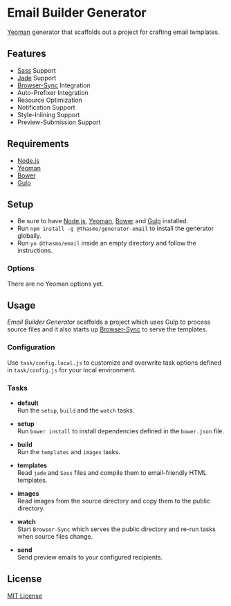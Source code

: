 # Email Builder Generator
[Yeoman][yeoman] generator that scaffolds out a project for crafting email templates.

## Features
* [Sass][sass] Support
* [Jade][jade] Support
* [Browser-Sync][browsersync] Integration
* Auto-Prefixer Integration
* Resource Optimization
* Notification Support
* Style-Inlining Support
* Preview-Submission Support

## Requirements
* [Node.js][node]
* [Yeoman][yeoman]
* [Bower][bower]
* [Gulp][gulp]

## Setup
* Be sure to have [Node.js][node], [Yeoman][yeoman], [Bower][bower] and [Gulp][gulp] installed.
* Run `npm install -g @thasmo/generator-email` to install the generator globally.
* Run `yo @thasmo/email` inside an empty directory and follow the instructions.

### Options
There are no Yeoman options yet.

## Usage
_Email Builder Generator_  scaffolds a project which uses Gulp to process
source files and it also starts up [Browser-Sync][browsersync] to serve the  templates.

### Configuration
Use `task/config.local.js` to customize and overwrite task options defined in `task/config.js` for your local environment.

### Tasks
- **default**  
  Run the `setup`, `build` and the `watch` tasks.

- **setup**  
  Run `bower install` to install dependencies defined in the `bower.json` file.

- **build**  
  Run the `templates` and `images` tasks.

- **templates**  
  Read `jade` and `Sass` files and compile them to email-friendly HTML templates.

- **images**  
  Read images from the source directory and copy them to the public directory.

- **watch**  
  Start `Browser-Sync` which serves the public directory and re-run tasks when source files change.

- **send**  
  Send preview emails to your configured recipients.

## License
[MIT License][license]

[yeoman]: http://yeoman.io/
[sass]: http://sass-lang.com/
[jade]: http://jade-lang.com/
[browsersync]: http://www.browsersync.io/
[node]: https://nodejs.org/
[bower]: http://bower.io/
[gulp]: http://gulpjs.com/
[license]: http://opensource.org/licenses/MIT
